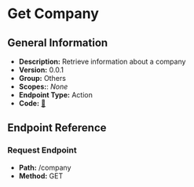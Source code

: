 # Get Company

## General Information

- **Description:** Retrieve information about a company
- **Version:** 0.0.1
- **Group:** Others
- **Scopes:**: _None_
- **Endpoint Type:** Action
- **Code:** [🔗](https://github.com/NangoHQ/integration-templates/tree/main/integrations/unanet/actions/get-company.ts)

## Endpoint Reference

### Request Endpoint

- **Path:** /company
- **Method:** GET
